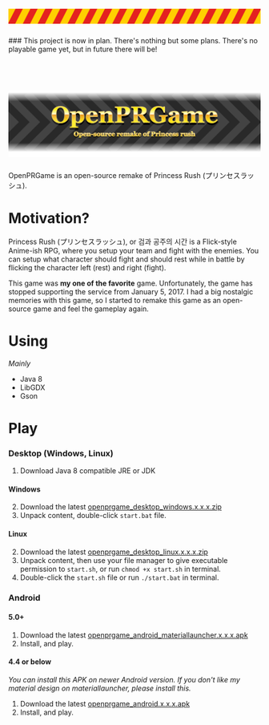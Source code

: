 <h1 align="center">
  <br>
  <img src="warning.png" alt="OpenPRGame" width="1024">
</h1>
### This project is now in plan. There's nothing but some plans. There's no playable game yet, but in future there will be!

<h1 align="center">
  <br>
  <img src="banner.png" alt="OpenPRGame" width="960">
</h1>

OpenPRGame is an open-source remake of Princess Rush (プリンセスラッシュ).

# Motivation?
Princess Rush (プリンセスラッシュ), or 검과 공주의 시간 is a Flick-style Anime-ish RPG, where you setup your team and fight with the enemies. You can setup what character should fight and should rest while in battle by flicking the character left (rest) and right (fight).

This game was **my one of the favorite** game. Unfortunately, the game has stopped supporting the service from January 5, 2017. I had a big nostalgic memories with this game, so I started to remake this game as an open-source game and feel the gameplay again.

# Using
*Mainly*
- Java 8
- LibGDX
- Gson

# Play
[PR]: https://github.com/github-harunadev/OpenPRGame/releases
### Desktop (Windows, Linux)

1. Download Java 8 compatible JRE or JDK
#### Windows
2. Download the latest [openprgame_desktop_windows.x.x.x.zip][PR]
3. Unpack content, double-click `start.bat` file.
#### Linux
2. Download the latest [openprgame_desktop_linux.x.x.x.zip][PR]
3. Unpack content, then use your file manager to give executable permission to `start.sh`, or run `chmod +x start.sh` in terminal.
4. Double-click the `start.sh` file or run `./start.bat` in terminal.


### Android
#### 5.0+
1. Download the latest [openprgame_android_materiallauncher.x.x.x.apk][PR]
2. Install, and play.

#### 4.4 or below
*You can install this APK on newer Android version. If you don't like my material design on materiallauncher, please install this.*
1. Download the latest [openprgame_android.x.x.x.apk][PR]
2. Install, and play.
